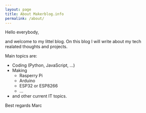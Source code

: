 ```yaml
---
layout: page
title: About Makerblog.info  
permalink: /about/
---
```


Hello everybody,

and welcome to my littel blog.
On this blog I will write about my tech realated thoughts and projects.

Main topics are:
* Coding (Python, JavaScript, ...)
* Making
    * Rasperry Pi
    * Arduino
    * ESP32 or ESP8266
    * ...
* and other current IT topics.

Best regards
Marc

